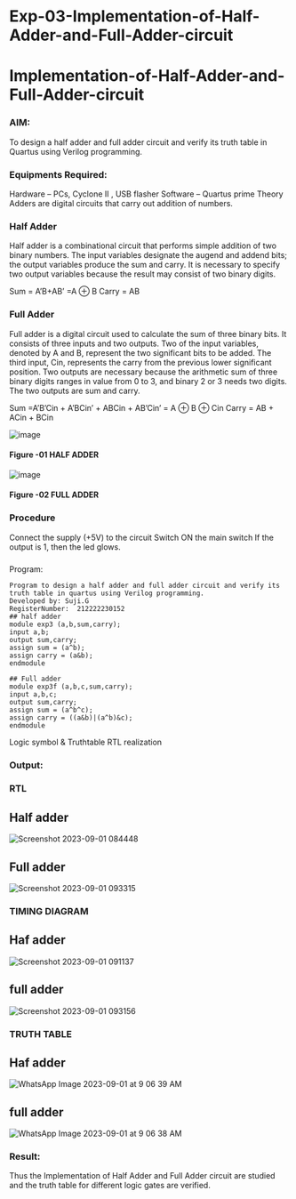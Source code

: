 # Exp-03-Implementation-of-Half-Adder-and-Full-Adder-circuit

# Implementation-of-Half-Adder-and-Full-Adder-circuit
### AIM:
To design a half adder and full adder circuit and verify its truth table in Quartus using Verilog programming.

### Equipments Required:
Hardware – PCs, Cyclone II , USB flasher
Software – Quartus prime
Theory
Adders are digital circuits that carry out addition of numbers.

### Half Adder
Half adder is a combinational circuit that performs simple addition of two binary numbers. The input variables designate the augend and addend bits; the output variables produce the sum and carry. It is necessary to specify two output variables because the result may consist of two binary digits.

Sum = A’B+AB’ =A ⊕ B Carry = AB

### Full Adder
Full adder is a digital circuit used to calculate the sum of three binary bits. It consists of three inputs and two outputs. Two of the input variables, denoted by A and B, represent the two significant bits to be added. The third input, Cin, represents the carry from the previous lower significant position. Two outputs are necessary because the arithmetic sum of three binary digits ranges in value from 0 to 3, and binary 2 or 3 needs two digits. The two outputs are sum and carry.

Sum =A’B’Cin + A’BCin’ + ABCin + AB’Cin’ = A ⊕ B ⊕ Cin Carry = AB + ACin + BCin

 ![image](https://user-images.githubusercontent.com/36288975/163552156-a13e5a56-c638-4110-97d9-8896907c8d25.png)

#### Figure -01 HALF ADDER 


![image](https://user-images.githubusercontent.com/36288975/163552057-b3547877-6d07-45b4-b7e0-bcfebfad9e1d.png)

#### Figure -02 FULL ADDER 

### Procedure

Connect the supply (+5V) to the circuit Switch ON the main switch If the output is 1, then the led glows.

### 
Program:
```
Program to design a half adder and full adder circuit and verify its truth table in quartus using Verilog programming.
Developed by: Suji.G
RegisterNumber:  212222230152
## half adder
module exp3 (a,b,sum,carry);
input a,b;
output sum,carry;
assign sum = (a^b);
assign carry = (a&b);
endmodule

## Full adder
module exp3f (a,b,c,sum,carry);
input a,b,c;
output sum,carry;
assign sum = (a^b^c);
assign carry = ((a&b)|(a^b)&c);
endmodule

````
Logic symbol & Truthtable
RTL realization

### Output:
### RTL
## Half adder
![Screenshot 2023-09-01 084448](https://github.com/sujigunasekar/Exp-02-Implementation-of-Half-Adder-and-Full-Adder-circuit/assets/119559822/e9dc7f5e-dc70-4e29-9131-8fd59f3dd501)
## Full adder
![Screenshot 2023-09-01 093315](https://github.com/sujigunasekar/Exp-02-Implementation-of-Half-Adder-and-Full-Adder-circuit/assets/119559822/a6b454db-5835-409f-a536-b9609e37d9fb)

### TIMING DIAGRAM
## Haf adder
![Screenshot 2023-09-01 091137](https://github.com/sujigunasekar/Exp-02-Implementation-of-Half-Adder-and-Full-Adder-circuit/assets/119559822/4d087c38-297d-442a-9e41-84bc0f4e8329)
## full adder
![Screenshot 2023-09-01 093156](https://github.com/sujigunasekar/Exp-02-Implementation-of-Half-Adder-and-Full-Adder-circuit/assets/119559822/b053878e-60a3-417a-b56f-d7b72c7b3070)

### TRUTH TABLE
## Haf adder
![WhatsApp Image 2023-09-01 at 9 06 39 AM](https://github.com/sujigunasekar/Exp-02-Implementation-of-Half-Adder-and-Full-Adder-circuit/assets/119559822/ca7d6369-c68d-4ce1-a4c8-f54dae50702c)
## full adder
![WhatsApp Image 2023-09-01 at 9 06 38 AM](https://github.com/sujigunasekar/Exp-02-Implementation-of-Half-Adder-and-Full-Adder-circuit/assets/119559822/b659f9a7-4122-4b42-8ea0-da238d1b5e83)
 
### Result:
Thus the Implementation of Half Adder and Full Adder circuit are studied and the truth table for different logic gates are verified.
